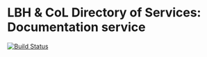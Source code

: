 # LBH & CoL Directory of Services: Documentation service

[![Build Status](https://travis-ci.org/LBHackney-IT/lbhc-docs.svg?branch=master)](https://travis-ci.org/LBHackney-IT/lbhc-docs)